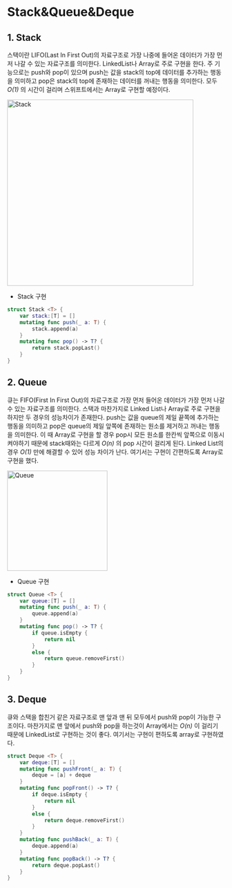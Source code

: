 # Stack&Queue&Deque
## 1. Stack
스택이란 LIFO(Last In First Out)의 자료구조로 가장 나중에 들어온 데이터가 가장 먼저 나갈 수 있는 자료구조를 의미한다. LinkedList나 Array로 주로 구현을 한다. 주 기능으로는 push와 pop이 있으며 push는 값을 stack의 top에 데이터를 추가하는 행동을 의미하고 pop은 stack의 top에 존재하는 데이터를 꺼내는 행동을 의미한다. 모두 *O(1)* 의 시간이 걸리며 스위프트에서는 Array로 구현할 예정이다.

<img width="431" alt="Stack" src="https://user-images.githubusercontent.com/78075226/120431154-10011200-c3b3-11eb-98cc-3047528b1377.png">

- Stack 구현
```swift
struct Stack <T> {
    var stack:[T] = []
    mutating func push(_ a: T) {
        stack.append(a)
    }
    mutating func pop() -> T? {
        return stack.popLast()
    }
}
```

## 2. Queue
큐는 FIFO(First In First Out)의 자료구조로 가장 먼저 들어온 데이터가 가장 먼저 나갈 수 있는 자료구조를 의미한다. 스택과 마찬가지로 Linked List나 Array로 주로 구현을 하지만 두 경우의 성능차이가 존재한다. push는 값을 queue의 제일 끝쪽에 추가하는 행동을 의미하고 pop은 queue의 제일 앞쪽에 존재하는 원소를 제거하고 꺼내는 행동을 의미한다. 이 때 Array로 구현을 할 경우 pop시 모든 원소를 한칸씩 앞쪽으로 이동시켜야하기 때문에 stack때와는 다르게 *O(n)* 의 pop 시간이 걸리게 된다. Linked List의 경우 *O(1)* 만에 해결할 수 있어 성능 차이가 난다. 여기서는 구현이 간편하도록 Array로 구현을 했다.

<img width="232" alt="Queue" src="https://user-images.githubusercontent.com/78075226/120432862-79822000-c3b5-11eb-9664-fadb2583d13a.png">

- Queue 구현
```swift
struct Queue <T> {
    var queue:[T] = []
    mutating func push(_ a: T) {
        queue.append(a)
    }
    mutating func pop() -> T? {
        if queue.isEmpty {
            return nil
        }
        else {
            return queue.removeFirst()
        }
    }
}
```

## 3. Deque
큐와 스택을 합친거 같은 자료구조로 맨 앞과 맨 뒤 모두에서 push와 pop이 가능한 구조이다. 마찬가지로 맨 앞에서 push와 pop을 하는것이 Array에서는 *O(n)* 이 걸리기 때문에 LinkedList로 구현하는 것이 좋다. 여기서는 구현이 편하도록 array로 구현하였다.

```swift
struct Deque <T> {
    var deque:[T] = []
    mutating func pushFront(_ a: T) {
        deque = [a] + deque
    }
    mutating func popFront() -> T? {
        if deque.isEmpty {
            return nil
        }
        else {
            return deque.removeFirst()
        }
    }
    mutating func pushBack(_ a: T) {
        deque.append(a)
    }
    mutating func popBack() -> T? {
        return deque.popLast()
    }
}
```

